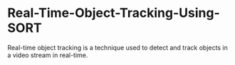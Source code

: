 # Real-Time-Object-Tracking-Using-SORT
Real-time object tracking is a technique used to detect and track objects in a video stream in real-time.
